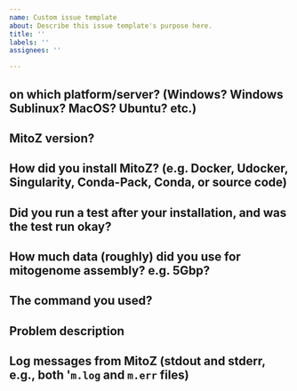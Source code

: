 ```yaml
---
name: Custom issue template
about: Describe this issue template's purpose here.
title: ''
labels: ''
assignees: ''

---
```


## on which platform/server? (Windows? Windows Sublinux? MacOS? Ubuntu? etc.)

## MitoZ version?

## How did you install MitoZ? (e.g. Docker, Udocker, Singularity, Conda-Pack, Conda, or source code)

## Did you run a test after your installation, and was the test run okay?

## How much data (roughly) did you use for mitogenome assembly? e.g. 5Gbp?

## The command you used?

## Problem description

## Log messages from MitoZ (stdout and stderr, e.g., both '`m.log` and `m.err` files)
